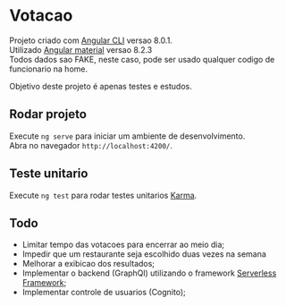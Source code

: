 # Votacao

Projeto criado com  [Angular CLI](https://github.com/angular/angular-cli) versao 8.0.1. <br/>
Utilizado [Angular material](https://material.angular.io/) versao 8.2.3 <br/>
Todos dados sao FAKE, neste caso, pode ser usado qualquer codigo de funcionario na home.

Objetivo deste projeto é apenas testes e estudos.

## Rodar projeto

Execute `ng serve` para iniciar um ambiente de desenvolvimento.  <br/>
Abra no navegador `http://localhost:4200/`.

## Teste unitario

Execute `ng test` para rodar testes unitarios [Karma](https://karma-runner.github.io).

## Todo

* Limitar tempo das votacoes para encerrar ao meio dia;
* Impedir que um restaurante seja escolhido duas vezes na semana
* Melhorar a exibicao dos resultados;
* Implementar o backend (GraphQl) utilizando o framework [Serverless Framework](https://serverless.com/);
* Implementar controle de usuarios (Cognito);

